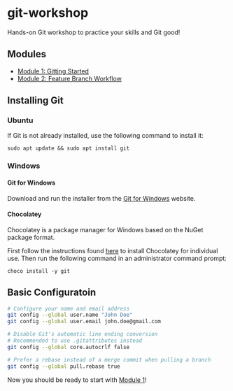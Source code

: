 # git-workshop

Hands-on Git workshop to practice your skills and Git good!

## Modules

* [Module 1: Gitting Started](modules/01-gitting-started/README.md)
* [Module 2: Feature Branch Workflow](modules/02-feature-branch-workflow/README.md)

## Installing Git

### Ubuntu

If Git is not already installed, use the following command to install it:

```shell
sudo apt update && sudo apt install git
```

### Windows

#### Git for Windows

Download and run the installer from the [Git for Windows](https://gitforwindows.org/) website.

#### Chocolatey

Chocolatey is a package manager for Windows based on the NuGet package format.

First follow the instructions found [here](https://chocolatey.org/install) to install Chocolatey for
individual use. Then run the following command in an administrator command prompt:

```shell
choco install -y git
```

## Basic Configuratoin

```bash
# Configure your name and email address
git config --global user.name "John Doe"
git config --global user.email john.doe@gmail.com

# Disable Git's automatic line ending conversion
# Recommended to use .gitattributes instead
git config --global core.autocrlf false

# Prefer a rebase instead of a merge commit when pulling a branch
git config --global pull.rebase true
```

Now you should be ready to start with [Module 1](modules/01-gitting-started/README.md)!
